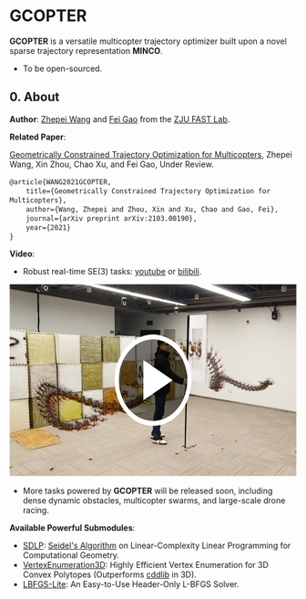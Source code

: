 # GCOPTER

__GCOPTER__ is a versatile multicopter trajectory optimizer built upon a novel sparse trajectory representation __MINCO__.

- To be open-sourced.

## 0. About

__Author__: [Zhepei Wang](https://zhepeiwang.github.io/) and [Fei Gao](https://ustfei.com/) from the [ZJU FAST Lab](http://zju-fast.com/).

__Related Paper__:

[Geometrically Constrained Trajectory Optimization for Multicopters](https://arxiv.org/abs/2103.00190), Zhepei Wang, Xin Zhou, Chao Xu, and Fei Gao, Under Review.
```
@article{WANG2021GCOPTER,
    title={Geometrically Constrained Trajectory Optimization for Multicopters},
    author={Wang, Zhepei and Zhou, Xin and Xu, Chao and Gao, Fei},
    journal={arXiv preprint arXiv:2103.00190},
    year={2021}
}
```

__Video__:

- Robust real-time SE(3) tasks: [youtube](https://youtu.be/pQ4oSf1rdBU) or [bilibili](https://www.bilibili.com/video/BV1bb4y1X7VE/).
<a href="https://youtu.be/pQ4oSf1rdBU" target="blank">
    <p align="center">
        <img src="misc/gcopter_se3task_cover.png" width="600" height="337" />
    </p>
</a>

- More tasks powered by __GCOPTER__ will be released soon, including dense dynamic obstacles, multicopter swarms, and large-scale drone racing.

__Available Powerful Submodules__:
- [SDLP](https://github.com/ZJU-FAST-Lab/SDLP): [Seidel's Algorithm](https://link.springer.com/article/10.1007/BF02574699) on Linear-Complexity Linear Programming for Computational Geometry.
- [VertexEnumeration3D](https://github.com/ZJU-FAST-Lab/VertexEnumeration3D): Highly Efficient Vertex Enumeration for 3D Convex Polytopes (Outperforms [cddlib](https://github.com/cddlib/cddlib) in 3D).
- [LBFGS-Lite](https://github.com/ZJU-FAST-Lab/LBFGS-Lite): An Easy-to-Use Header-Only L-BFGS Solver.
